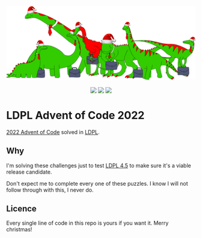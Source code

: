 <p align="center">
  <img src="https://github.com/Lartu/LDPL-AOC-2022/blob/main/image.png">
  <br><br>
  <img src="https://img.shields.io/badge/LDPL_Version-4.5-blue.svg">
  <img src="https://img.shields.io/badge/Days-3_/_25-green.svg">
  <img src="https://img.shields.io/badge/Stars-6-yellow.svg">
</p>

# LDPL Advent of Code 2022

[2022 Advent of Code](https://adventofcode.com/2022) solved in [LDPL](https://github.com/Lartu/ldpl).

## Why
I'm solving these challenges just to test [LDPL 4.5](https://github.com/Lartu/ldpl/pull/208) to
make sure it's a viable release candidate.

Don't expect me to complete every one of these puzzles. 
I know I will not follow through with this, I never do.

## Licence
Every single line of code in this repo is yours if you want it. Merry christmas!
